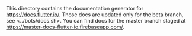 This directory contains the documentation generator for
<https://docs.flutter.io/>. Those docs are updated only for the beta
branch, see <../bots/docs.sh>. You can find docs for the master branch
staged at <https://master-docs-flutter-io.firebaseapp.com/>.
